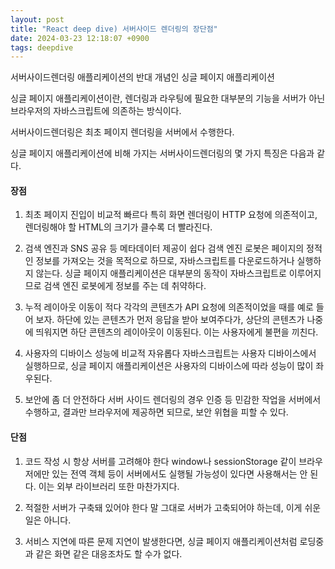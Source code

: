 ```yaml
---
layout: post
title: "React deep dive) 서버사이드 렌더링의 장단점"
date: 2024-03-23 12:18:07 +0900
tags: deepdive
---
```


서버사이드렌더링 애플리케이션의 반대 개념인 싱글 페이지 애플리케이션

싱글 페이지 애플리케이션이란, 렌더링과 라우팅에 필요한 대부분의 기능을 서버가 아닌 브라우저의 자바스크립트에 의존하는 방식이다.

서버사이드렌더링은 최초 페이지 렌더링을 서버에서 수행한다.

싱글 페이지 애플리케이션에 비해 가지는 서버사이드렌더링의 몇 가지 특징은 다음과 같다.

#### 장점

1. 최초 페이지 진입이 비교적 빠르다
   특히 화면 렌더링이 HTTP 요청에 의존적이고, 렌더링해야 할 HTML의 크기가 클수록 더 빨라진다.

2. 검색 엔진과 SNS 공유 등 메타데이터 제공이 쉽다
   검색 엔진 로봇은 페이지의 정적인 정보를 가져오는 것을 목적으로 하므로, 자바스크립트를 다운로드하거나 실행하지 않는다.
   싱글 페이지 애플리케이션은 대부분의 동작이 자바스크립트로 이루어지므로 검색 엔진 로봇에게 정보를 주는 데 취약하다.

3. 누적 레이아웃 이동이 적다
   각각의 콘텐츠가 API 요청에 의존적이었을 때를 예로 들어 보자. 하단에 있는 콘텐츠가 먼저 응답을 받아 보여주다가, 상단의 콘텐츠가 나중에 띄워지면 하단 콘텐츠의 레이아웃이 이동된다. 이는 사용자에게 불편을 끼친다.

4. 사용자의 디바이스 성능에 비교적 자유롭다
   자바스크립트는 사용자 디바이스에서 실행하므로, 싱글 페이지 애플리케이션은 사용자의 디바이스에 따라 성능이 많이 좌우된다.

5. 보안에 좀 더 안전하다
   서버 사이드 렌더링의 경우 인증 등 민감한 작업을 서버에서 수행하고, 결과만 브라우저에 제공하면 되므로, 보안 위협을 피할 수 있다.

#### 단점

1. 코드 작성 시 항상 서버를 고려해야 한다
   window나 sessionStorage 같이 브라우저에만 있는 전역 객체 등이 서버에서도 실행될 가능성이 있다면 사용해서는 안 된다. 이는 외부 라이브러리 또한 마찬가지다.

2. 적절한 서버가 구축돼 있어야 한다
   말 그대로 서버가 고축되어야 하는데, 이게 쉬운 일은 아니다.

3. 서비스 지연에 따른 문제
   지연이 발생한다면, 싱글 페이지 애플리케이션처럼 로딩중과 같은 화면 같은 대응조차도 할 수가 없다.
